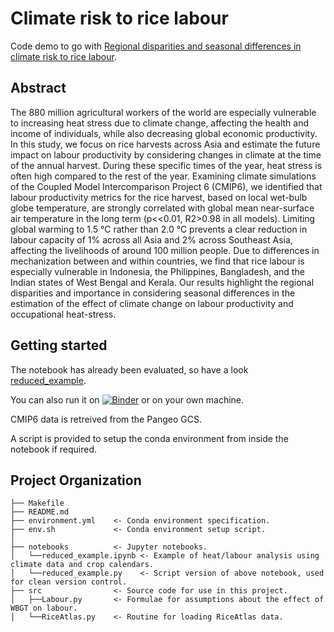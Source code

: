 # Climate risk to rice labour
Code demo to go with [Regional disparities and seasonal differences in climate risk to rice labour](https://doi.org/10.31223/X5SW3N).

## Abstract
The 880 million agricultural workers of the world are especially vulnerable to
increasing heat stress due to climate change, affecting the health and income
of individuals, while also decreasing global economic productivity. In this
study, we focus on rice harvests across Asia and estimate the future impact on
labour productivity by considering changes in climate at the time of the annual
harvest. During these specific times of the year, heat stress is often high
compared to the rest of the year. Examining climate simulations of the Coupled
Model Intercomparison Project 6 (CMIP6), we identified that labour productivity
metrics for the rice harvest, based on local wet-bulb globe temperature, are
strongly correlated with global mean near-surface air temperature in the long
term (p<<0.01, R2>0.98 in all models). Limiting global warming to 1.5 °C rather
than 2.0 °C prevents a clear reduction in labour capacity of 1% across all Asia
and 2% across Southeast Asia, affecting the livelihoods of around 100 million
people. Due to differences in mechanization between and within countries, we
find that rice labour is especially vulnerable in Indonesia, the Philippines,
Bangladesh, and the Indian states of West Bengal and Kerala. Our results
highlight the regional disparities and importance in considering seasonal
differences in the estimation of the effect of climate change on labour
productivity and occupational heat-stress.


## Getting started
The notebook has already been evaluated, so have a look [reduced_example](notebooks/reduced_example.ipynb).

You can also run it on [![Binder](https://mybinder.org/badge_logo.svg)](https://mybinder.org/v2/gh/C-H-Simpson/HarvestOccupationalHeat/HEAD?filepath=notebooks%2Freduced_example.ipynb) or on your own machine.

CMIP6 data is retreived from the Pangeo GCS.

A script is provided to setup the conda environment from inside the notebook if required.


## Project Organization
```
├── Makefile
├── README.md
├── environment.yml    <- Conda environment specification.
├── env.sh             <- Conda environment setup script.
│
├── notebooks          <- Jupyter notebooks.
│   └──reduced_example.ipynb <- Example of heat/labour analysis using climate data and crop calendars.
│   └──reduced_example.py    <- Script version of above notebook, used for clean version control.
├── src                <- Source code for use in this project.
│   ├──Labour.py       <- Formulae for assumptions about the effect of WBGT on labour.
│   └──RiceAtlas.py    <- Routine for loading RiceAtlas data.
```
